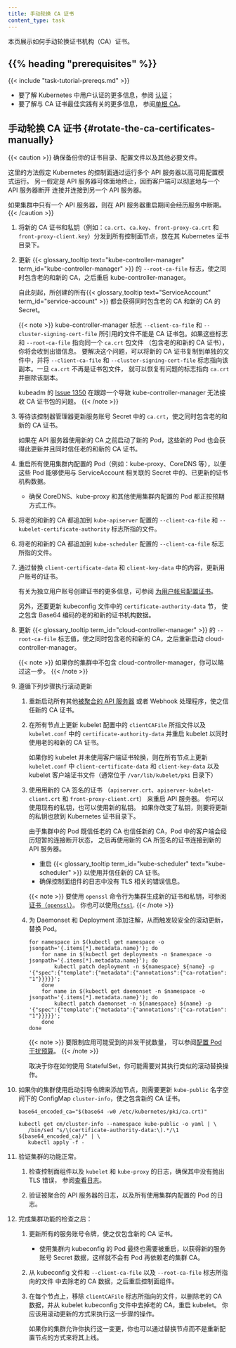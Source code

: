 ```yaml
---
title: 手动轮换 CA 证书
content_type: task
---
```



本页展示如何手动轮换证书机构（CA）证书。

## {{% heading "prerequisites" %}}

{{< include "task-tutorial-prereqs.md" >}}

- 要了解 Kubernetes 中用户认证的更多信息，参阅
  [认证](/zh-cn/docs/reference/access-authn-authz/authentication)；
- 要了解与 CA 证书最佳实践有关的更多信息，
  参阅[单根 CA](/zh-cn/docs/setup/best-practices/certificates/#single-root-ca)。


## 手动轮换 CA 证书  {#rotate-the-ca-certificates-manually}

{{< caution >}}
确保备份你的证书目录、配置文件以及其他必要文件。

这里的方法假定 Kubernetes 的控制面通过运行多个 API 服务器以高可用配置模式运行。
另一假定是 API 服务器可体面地终止，因而客户端可以彻底地与一个 API 服务器断开
连接并连接到另一个 API 服务器。

如果集群中只有一个 API 服务器，则在 API 服务器重启期间会经历服务中断期。
{{< /caution >}}

1. 将新的 CA 证书和私钥（例如：`ca.crt`、`ca.key`、`front-proxy-ca.crt` 和
   `front-proxy-client.key`）分发到所有控制面节点，放在其 Kubernetes 证书目录下。

2. 更新 {{< glossary_tooltip text="kube-controller-manager" term_id="kube-controller-manager" >}}
   的 `--root-ca-file` 标志，使之同时包含老的和新的 CA，之后重启
   kube-controller-manager。

   自此刻起，所创建的所有{{< glossary_tooltip text="ServiceAccount" term_id="service-account" >}}
   都会获得同时包含老的 CA 和新的 CA 的 Secret。

   {{< note >}}
   kube-controller-manager 标志 `--client-ca-file` 和 `--cluster-signing-cert-file`
   所引用的文件不能是 CA 证书包。如果这些标志和 `--root-ca-file` 指向同一个 `ca.crt` 包文件
   （包含老的和新的 CA 证书），你将会收到出错信息。
   要解决这个问题，可以将新的 CA 证书复制到单独的文件中，并将 `--client-ca-file` 和
   `--cluster-signing-cert-file` 标志指向该副本。一旦 `ca.crt` 不再是证书包文件，
   就可以恢复有问题的标志指向  `ca.crt` 并删除该副本。

   kubeadm 的 [Issue 1350](https://github.com/kubernetes/kubeadm/issues/1350)
   在跟踪一个导致 kube-controller-manager 无法接收 CA 证书包的问题。
   {{< /note >}}

3. 等待该控制器管理器更新服务账号 Secret 中的 `ca.crt`，使之同时包含老的和新的 CA 证书。

   如果在 API 服务器使用新的 CA 之前启动了新的 Pod，这些新的 Pod
   也会获得此更新并且同时信任老的和新的 CA 证书。

4. 重启所有使用集群内配置的 Pod（例如：kube-proxy、CoreDNS 等），以便这些 Pod
   能够使用与 ServiceAccount 相关联的 Secret 中的、已更新的证书机构数据。

   * 确保 CoreDNS、kube-proxy 和其他使用集群内配置的 Pod 都正按预期方式工作。

5. 将老的和新的 CA 都追加到 `kube-apiserver` 配置的 `--client-ca-file` 和
   `--kubelet-certificate-authority` 标志所指的文件。

6. 将老的和新的 CA 都追加到 `kube-scheduler` 配置的 `--client-ca-file` 标志所指的文件。

7. 通过替换 `client-certificate-data` 和 `client-key-data` 中的内容，更新用户账号的证书。

   有关为独立用户账号创建证书的更多信息，可参阅
   [为用户帐号配置证书](/zh-cn/docs/setup/best-practices/certificates/#configure-certificates-for-user-accounts)。

   另外，还要更新 kubeconfig 文件中的 `certificate-authority-data` 节，
   使之包含 Base64 编码的老的和新的证书机构数据。

8. 更新 {{< glossary_tooltip term_id="cloud-controller-manager" >}} 的 `--root-ca-file`
   标志值，使之同时包含老的和新的 CA，之后重新启动 cloud-controller-manager。

   {{< note >}}
   如果你的集群中不包含 cloud-controller-manager，你可以略过这一步。
   {{< /note >}}

9. 遵循下列步骤执行滚动更新

   1. 重新启动所有其他[被聚合的 API 服务器](/zh-cn/docs/concepts/extend-kubernetes/api-extension/apiserver-aggregation/)
      或者 Webhook 处理程序，使之信任新的 CA 证书。

   2. 在所有节点上更新 kubelet 配置中的 `clientCAFile` 所指文件以及 `kubelet.conf` 中的
      `certificate-authority-data` 并重启 kubelet 以同时使用老的和新的 CA 证书。

      如果你的 kubelet 并未使用客户端证书轮换，则在所有节点上更新 `kubelet.conf` 中
      `client-certificate-data` 和 `client-key-data` 以及 kubelet
      客户端证书文件（通常位于 `/var/lib/kubelet/pki` 目录下）

   3. 使用用新的 CA 签名的证书
       （`apiserver.crt`、`apiserver-kubelet-client.crt` 和 `front-proxy-client.crt`）
      来重启 API 服务器。
      你可以使用现有的私钥，也可以使用新的私钥。
      如果你改变了私钥，则要将更新的私钥也放到 Kubernetes 证书目录下。

      由于集群中的 Pod 既信任老的 CA 也信任新的 CA，Pod 中的客户端会经历短暂的连接断开状态，
      之后再使用新的 CA 所签名的证书连接到新的 API 服务器。

      * 重启 {{< glossary_tooltip term_id="kube-scheduler" text="kube-scheduler" >}} 以使用并信任新的
        CA 证书。
      * 确保控制面组件的日志中没有 TLS 相关的错误信息。

      {{< note >}}
      要使用 `openssl` 命令行为集群生成新的证书和私钥，可参阅
      [证书（`openssl`）](/zh-cn/docs/tasks/administer-cluster/certificates/#openssl)。
      你也可以使用[`cfssl`](/zh-cn/docs/tasks/administer-cluster/certificates/#cfssl).
      {{< /note >}}

   4. 为 Daemonset 和 Deployment 添加注解，从而触发较安全的滚动更新，替换 Pod。

      ```shell
      for namespace in $(kubectl get namespace -o jsonpath='{.items[*].metadata.name}'); do
          for name in $(kubectl get deployments -n $namespace -o jsonpath='{.items[*].metadata.name}'); do
              kubectl patch deployment -n ${namespace} ${name} -p '{"spec":{"template":{"metadata":{"annotations":{"ca-rotation": "1"}}}}}';
          done
          for name in $(kubectl get daemonset -n $namespace -o jsonpath='{.items[*].metadata.name}'); do
              kubectl patch daemonset -n ${namespace} ${name} -p '{"spec":{"template":{"metadata":{"annotations":{"ca-rotation": "1"}}}}}';
          done
      done
      ```

      {{< note >}}
      要限制应用可能受到的并发干扰数量，
      可以参阅[配置 Pod 干扰预算](/zh-cn/docs/tasks/run-application/configure-pdb/)。
      {{< /note >}}

      取决于你在如何使用 StatefulSet，你可能需要对其执行类似的滚动替换操作。

10. 如果你的集群使用启动引导令牌来添加节点，则需要更新 `kube-public` 名字空间下的
    ConfigMap `cluster-info`，使之包含新的 CA 证书。

    ```shell
    base64_encoded_ca="$(base64 -w0 /etc/kubernetes/pki/ca.crt)"

    kubectl get cm/cluster-info --namespace kube-public -o yaml | \
       /bin/sed "s/\(certificate-authority-data:\).*/\1 ${base64_encoded_ca}/" | \
       kubectl apply -f -
    ```
11. 验证集群的功能正常。

    1. 检查控制面组件以及 `kubelet` 和 `kube-proxy` 的日志，确保其中没有抛出 TLS 错误，
       参阅[查看日志](/zh-cn/docs/tasks/debug/debug-cluster/#looking-at-logs)。

    2. 验证被聚合的 API 服务器的日志，以及所有使用集群内配置的 Pod 的日志。

12. 完成集群功能的检查之后：

    1. 更新所有的服务账号令牌，使之仅包含新的 CA 证书。

       * 使用集群内 kubeconfig 的 Pod 最终也需要被重启，以获得新的服务账号 Secret
         数据，这样就不会有 Pod 再依赖老的集群 CA。

    1. 从 kubeconfig 文件和 `--client-ca-file` 以及 `--root-ca-file` 标志所指向的文件
       中去除老的 CA 数据，之后重启控制面组件。

    1. 在每个节点上，移除 `clientCAFile` 标志所指向的文件，以删除老的 CA 数据，并从
       kubelet kubeconfig 文件中去掉老的 CA，重启 kubelet。
       你应该用滚动更新的方式来执行这一步骤的操作。

       如果你的集群允许你执行这一变更，你也可以通过替换节点而不是重新配置节点的方式来将其上线。


